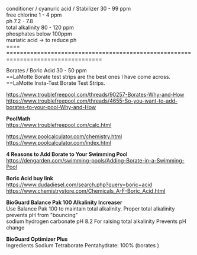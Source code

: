

conditioner /  cyanuric acid /  Stabilizer  30 - 99 ppm    
free  chlorine   1 - 4 ppm    
ph   7.2  - 7.8   
total alkalinity   80 - 120 ppm   
phosphates   below  100ppm  
muriatic acid  ->  to reduce ph   
====        ==================================================================================  

Borates / Boric Acid   30 - 50 ppm    
==LaMotte Borate test strips are the best ones I have come across.    
==LaMotte Insta-Test Borate Test Strips.   

https://www.troublefreepool.com/threads/90257-Borates-Why-and-How    
https://www.troublefreepool.com/threads/4655-So-you-want-to-add-borates-to-your-pool-Why-and-How    

**PoolMath**   
https://www.troublefreepool.com/calc.html   

https://www.poolcalculator.com/chemistry.html    
https://www.poolcalculator.com/index.html   


**4 Reasons to Add Borate to Your Swimming Pool**       
https://dengarden.com/swimming-pools/Adding-Borate-in-a-Swimming-Pool    

**Boric Acid buy link**   
https://www.dudadiesel.com/search.php?query=boric+acid     
https://www.chemistrystore.com/Chemicals_A-F-Boric_Acid.html    






**BioGuard Balance Pak 100 Alkalinity Increaser**   
Use Balance Pak 100 to maintain total alkalinity. Proper total alkalinity prevents pH from "bouncing"    
sodium hydrogen carbonate   pH 8.2 For raising total alkalinity Prevents pH change 

**BioGuard Optimizer Plus**   
Ingredients
Sodium Tetraborate Pentahydrate: 100%    (borates )
